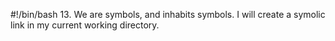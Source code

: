#!/bin/bash
13. We are symbols, and inhabits symbols. I will create a symolic link in my current working directory.

